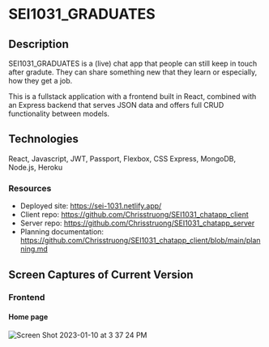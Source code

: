 # SEI1031_GRADUATES
## Description
SEI1031_GRADUATES is a (live) chat app that people can still keep in touch after gradute. They can share something new that they learn or especially, how they get a job. 

This is a fullstack application with a frontend built in React, combined with an Express backend that serves JSON data and offers full CRUD functionality between models.

## Technologies
React, Javascript, JWT, Passport, Flexbox, CSS
Express, MongoDB, Node.js, Heroku
### Resources
- Deployed site: https://sei-1031.netlify.app/
- Client repo: https://github.com/Chrisstruong/SEI1031_chatapp_client
- Server repo: https://github.com/Chrisstruong/SEI1031_chatapp_server
- Planning documentation: https://github.com/Chrisstruong/SEI1031_chatapp_client/blob/main/planning.md

## Screen Captures of Current Version
### Frontend
#### Home page
![Screen Shot 2023-01-10 at 3 37 24 PM](https://i.imgur.com/iKcYMJo.png)
